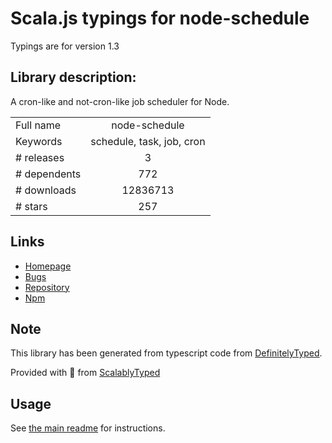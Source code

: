 
# Scala.js typings for node-schedule

Typings are for version 1.3

## Library description:
A cron-like and not-cron-like job scheduler for Node.

|                    |                 |
| ------------------ | :-------------: |
| Full name          | node-schedule |
| Keywords           | schedule, task, job, cron |
| # releases         | 3 |
| # dependents       | 772 |
| # downloads        | 12836713 |
| # stars            | 257 |

## Links
- [Homepage](https://github.com/node-schedule/node-schedule#readme)
- [Bugs](https://github.com/node-schedule/node-schedule/issues)
- [Repository](https://github.com/node-schedule/node-schedule)
- [Npm](https://www.npmjs.com/package/node-schedule)
    


## Note
This library has been generated from typescript code from [DefinitelyTyped](https://definitelytyped.org).

Provided with :purple_heart: from [ScalablyTyped](https://github.com/oyvindberg/ScalablyTyped)

## Usage
See [the main readme](../../readme.md) for instructions.


